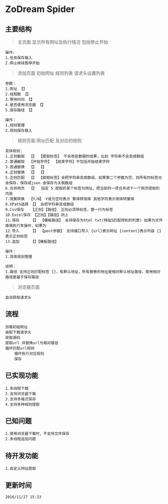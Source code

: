 # ZoDream Spider

## 主要结构

> 主页面 显示所有网址及执行情况  包括停止开始

    操作:
    1.任务保存载入
    2.停止继续暂停开始

> 添加页面 初始网址 规则列表 请求头设置列表

    参数：
    1.网址 【】
    2.线程数 【】
    3.等待时间 【】
    4.是否使用浏览器 【】
    5.保存路径 【】
    
    操作：
    1.规则管理
    2.规则保存载入

> 规则页面 网址匹配 及对应的规则

    具体规则:
    1.正则截取  【】 【提取标签】 不会改变数据的结果，比如 字符串不会变成数组
    2.普通截取  【开始字符】 【结束字符】不包括开始结束字符
    3.普通替换  【】 【】
    4.正则替换  【】 【】
    5.正则匹配  【】 【提取标签】会把字符串变成数组，如果第二个参数为空，则所有的标签也会保存，保存成json 会保存为关联数组
    6.合并网页  【】  指定 5 提取的某个标签为网址，把当前的一项合并进下一个网页提取的内容
    7.简繁转换  【Y/N】 Y或为空时表示 繁体转简体 其他字符表示简体转繁体
    8.XPath选择 【】 会把字符串变成数组
    9.Csv保存   【正则】【路径】 正则必须带标签，第一行为标签
    10.Excel保存 【正则】【路径】同上
    11.保存     【】 【模板路径】 支持保存为html txt(特指5匹配得到的列表) 如果为文件直接执行本操作，如果为
    12.导入     【】 【post参数】 支持接口导入 {url}表示网址 {content}表示内容 {}表示正则标签
    13.追加     【】【模板路径】 
    
    操作：
    1.具体规则管理

    说明：
    1.路径 支持正则匹配标签 {}，有默认地址，所有替换的地址是相对默认地址路径，使用相对路径是基于保存路径

    
> 浏览器页面
    
    自动获取请求头
    
## 流程

    加载初始网址
    装配下载请求头
    获取源码
    提取url 并替换url为相对路径
    循环匹配url规则
        循环执行对应规则
        保存

## 已实现功能

    1.多线程下载
    2.支持浏览器下载
    3.支持多格式保存
    4.支持多种规则提取

## 已知问题

    1.使用浏览器下载时，不支持文件保存
    2.多线程追加问题

## 待开发功能

    1.自定义网址提取

## 更新时间

    2016/11/27 15:33
